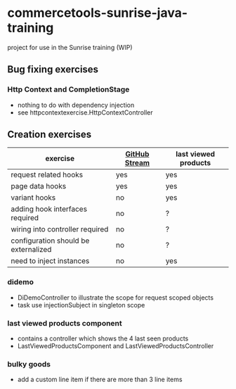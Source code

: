 # commercetools-sunrise-java-training

project for use in the Sunrise training (WIP)

## Bug fixing exercises

### Http Context and CompletionStage
* nothing to do with dependency injection
* see httpcontextexercise.HttpContextController

## Creation exercises

| exercise  | [GitHub Stream](app/githubstream/README.md) | last viewed products |
| ----------| --------------------------------------------|----------------------| 
|request related hooks| yes | yes |
|page data hooks| yes | yes |
|variant hooks|no|yes|
|adding hook interfaces required | no | ? |
| wiring into controller required  | no |? |
| configuration should be externalized  | no |? |
| need to inject instances  | no | yes |

### didemo
* DiDemoController to illustrate the scope for request scoped objects
* task use injectionSubject in singleton scope

### last viewed products component

* contains a controller which shows the 4 last seen products
* LastViewedProductsComponent and LastViewedProductsController

### bulky goods

* add a custom line item if there are more than 3 line items


